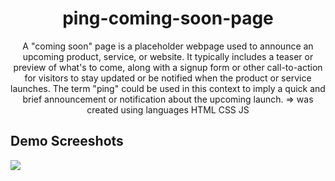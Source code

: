 <h1 align="center">ping-coming-soon-page</h1>
<p align="center">A "coming soon" page is a placeholder webpage used to announce an upcoming product, service, or website. It typically includes a teaser or preview of what's to come, along with a signup form or other call-to-action for visitors to stay updated or be notified when the product or service launches. The term "ping" could be used in this context to imply a quick and brief announcement or notification about the upcoming launch. => was created using languages HTML CSS JS</p>

<h2>Demo Screeshots</h2>
<img src="https://github.com/the-artist-web/ping-coming-soon-page/assets/162612001/e5b4aa13-5c26-472d-9abc-823e7b205019">
